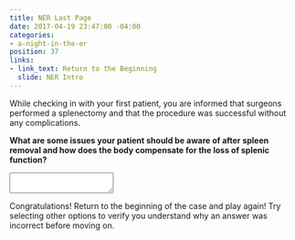 ```yaml
---
title: NER Last Page
date: 2017-04-19 23:47:00 -04:00
categories:
- a-night-in-the-er
position: 37
links:
- link_text: Return to the Beginning
  slide: NER Intro
---
```


While checking in with your first patient, you are informed that surgeons performed a splenectomy and that the procedure was successful without any complications.

**What are some issues your patient should be aware of after spleen removal and how does the body compensate for the loss of splenic function?**

<textarea></textarea>

Congratulations! Return to the beginning of the case and play again! Try selecting other options to verify you understand why an answer was incorrect before moving on.